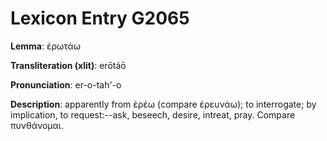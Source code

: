 # Lexicon Entry G2065

**Lemma**: ἐρωτάω

**Transliteration (xlit)**: erōtáō

**Pronunciation**: er-o-tah'-o

**Description**:
apparently from ἐρέω (compare ἐρευνάω); to interrogate; by implication, to request:--ask, beseech, desire, intreat, pray. Compare πυνθάνομαι.
